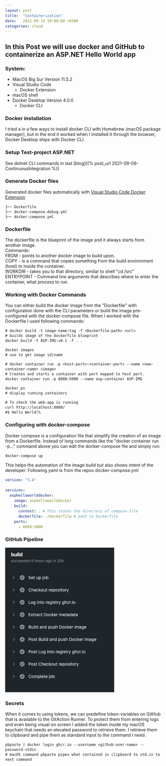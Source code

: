 ```yaml
---
layout: post
title:  "Containerization"
date:   2021-09-14 19:00:00 +0200
categories: cloud
---
```


## In this Post we will use docker and GitHub to containerize an ASP.NET Hello World app

### System:
- MacOS Big Sur Version 11.5.2
- Visual Studio Code
  - Docker Extension
- macOS shell
- Docker Desktop Version 4.0.0
  - Docker CLI

### Docker installation
I tried a in a few ways to install docker CLI with Homebrew (macOS package manager), but in the end it worked when I installed it through the browser, Docker Desktop ships with Docker CLI.

### Setup Test-project ASP.NET
See dotnet CLI commands in last
[blog]({% post_url 2021-09-09-ContinuousIntegration %})

### Generate Docker files
Generated docker files automatically with [Visual Studio Code Docker Extension](https://code.visualstudio.com/docs/containers/overview)
```shell
├── Dockerfile
├── docker-compose.debug.yml
├── docker-compose.yml
```
### Dockerfile
The dockerfile is the blueprint of the image and it always starts from another image.\
Commands:\
FROM - points to another docker image to build upon.\
COPY - is a command that copies something from the build environment (host) to inside the container.\
WORKDIR - takes you to that directory, similar to shell "cd /src"\
ENTRYPOINT - Command line arguments that describes where to enter the container, what process to run.
### Working with Docker Commands
You can either build the docker image from the "Dockerfile" with configuration done with the CLI parameters or build the image pre-configured with the docker-compose file. When I worked with the Dockerfile I used following commands:
```shell
# docker build -t image-name:tag -f <Dockerfile-path> <url>  
# builds image of the Dockerfile blueprint
docker build -t ASP-IMG:v0.1 -f . .
```
```shell
docker images
# use to get image id|name
```
```shell
# docker container run -p <host-port>:<container-port> --name <new-container-name> <image>
# Creates and starts a container with port mapped to host port.
docker container run -p 8080:5000 --name asp-container ASP-IMG
```

```shell
docker ps
# display running containers
```
```shell
# To check the web-app is running
curl http://localhost:8080/
#$ Hello World!%
```
### Configuring with docker-compose
Docker compose is a configuration file that simplify the creation of an image from a Dockerfile. Instead of long commands like the "docker container run -p..." command above you can edit the docker-compose file and simply run:
```shell
docker-compose up
```
This helps the automation of the image build but also shows intent of the developer. Following yaml is from the repos docker-compose.yml
```yml
version: "3.4"

services:
  asphelloworlddocker:
    image: asphelloworlddocker
    build:
      context: . # this states the directory of compose-file
      dockerfile: ./Dockerfile # path to Dockerfile
    ports:
      - 8080:5000
```

### GitHub Pipeline
![image actions](img/ghactions2.png)

### Secrets
When it comes to using tokens, we can predefine token-variables on GitHub that is available to the GitAction Runner.
To protect them from entering logs and even being visual on screen I added the token inside my macOS keychain that needs an elevated password to retrieve them. I retrieve them to clipboard and pipe them as standard input to the command I need.
```shell
pbpaste | docker login ghcr.io --username <github-user-name> --password-stdin
# macOS command pbpaste pipes what contained in clipboard to std.in to next command
```